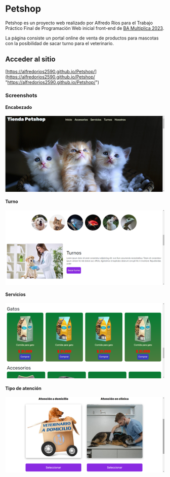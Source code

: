 # Petshop
Petshop es un proyecto web realizado por Alfredo Ríos para el Trabajo Práctico Final de Programación Web inicial front-end de [BA Multiplica 2023](https://buenosaires.gob.ar/desarrolloeconomico/bajoven/ba-multiplica-20 "BA Multiplica").

La página consiste un portal online de venta de productos para mascotas con la posibilidad de sacar turno para el veterinario.

## Acceder al sitio
[https://alfredorios2590.github.io/Petshop/](https://alfredorios2590.github.io/Petshop/ "https://alfredorios2590.github.io/Petshop/")

### Screenshots
#### Encabezado
![](assets/img/capturas-de-pantalla/Captura-ecabezado.png)

#### Turno
![](assets/img/capturas-de-pantalla/Captura-turno.png)

#### Servicios
![](assets/img/capturas-de-pantalla/Captura-servicios.png)

#### Tipo de atención
![](assets/img/capturas-de-pantalla/Captura-seleccion-atencion.png)